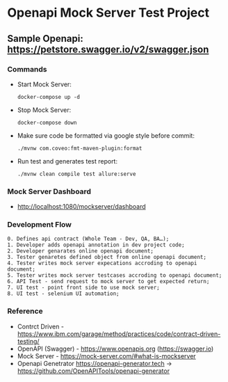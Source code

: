 # Openapi Mock Server Test Project

## Sample Openapi: <https://petstore.swagger.io/v2/swagger.json>

### Commands

- Start Mock Server:

  ~~~Text
  docker-compose up -d
  ~~~

- Stop Mock Server:

  ~~~Text
  docker-compose down
  ~~~

- Make sure code be formatted via google style before commit:

  ~~~Text
  ./mvnw com.coveo:fmt-maven-plugin:format
  ~~~

- Run test and generates test report:

  ~~~Text
  ./mvnw clean compile test allure:serve
  ~~~

### Mock Server Dashboard

- <http://localhost:1080/mockserver/dashboard>

### Development Flow

~~~Text
0. Defines api contract (Whole Team - Dev, QA, BA…);
1. Developer adds openapi annotation in dev project code;
2. Developer genarates online openapi document;
3. Tester genaretes defined object from online openapi document;
4. Tester writes mock server expecations accroding to openapi document;
5. Tester writes mock server testcases accroding to openapi document;
6. API Test - send request to mock server to get expected return;
7. UI test - point front side to use mock server;
8. UI test - selenium UI automation;
~~~

### Reference

- Contrct Driven - <https://www.ibm.com/garage/method/practices/code/contract-driven-testing/>
- OpenAPI (Swagger) - <https://www.openapis.org> (<https://swagger.io>)
- Mock Server - <https://mock-server.com/#what-is-mockserver>
- Openapi Genetrator <https://openapi-generator.tech> -> <https://github.com/OpenAPITools/openapi-generator>
